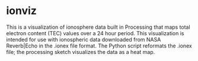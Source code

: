 # ionviz
This is a visualization of ionosphere data built in Processing that maps total electron content (TEC) values over a 24 hour period. This visualization is intended for use with ionospheric data downloaded from NASA Reverb|Echo in the .ionex file format. The Python script reformats the .ionex file; the processing sketch visualizes the data as a heat map.
